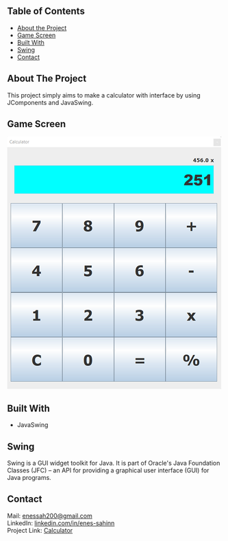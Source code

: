 ## Table of Contents

* [About the Project](#about-the-project)
* [Game Screen](#game-screen)
* [Built With](#built-with)
* [Swing](#Swing)
* [Contact](#contact)

## About The Project

This project simply aims to make a calculator with interface by using JComponents and JavaSwing.

## Game Screen
![alt text](https://github.com/enes-sahinn/Calculator/blob/master/game_screen.png)

## Built With

* JavaSwing

## Swing

Swing is a GUI widget toolkit for Java. It is part of Oracle's Java Foundation Classes (JFC) – an API for providing a graphical user interface (GUI) for Java programs.

## Contact
Mail: enessah200@gmail.com\
LinkedIn: [linkedin.com/in/enes-sahinn](https://www.linkedin.com/in/enes-sahinn/)\
Project Link: [Calculator](https://github.com/enes-sahinn/Calculator)

